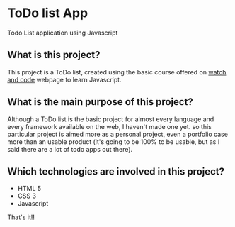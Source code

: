 # ToDo list App
Todo List application using Javascript

## What is this project?
This project is a ToDo list, created using the basic course offered on [watch and code](watchandcode.com) webpage to learn Javascript.

## What is the main purpose of this project?
Although a ToDo list is the basic project for almost every language and every framework available on the web, I haven't made one yet. so this particular project is aimed more as a personal project, even a portfolio case more than an usable product (it's going to be 100% to be usable, but as I said there are a lot of todo apps out there).

## Which technologies are involved in this project?
* HTML 5
* CSS 3
* Javascript

That's it!!
